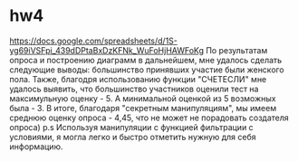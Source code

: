# hw4
https://docs.google.com/spreadsheets/d/1S-yg69iVSFpi_439dDPtaBxDzKFNk_WuFoHjHAWFoKg
По результатам опроса и построению диаграмм в дальнейшем, мне удалось сделать cледующие выводы: большинство принявших участие были женского пола. Также, благодря использованию функции "СЧЕТЕСЛИ" мне удалось выявить, что большинство участников оценили тест на максимульную оценку - 5. А минимальной оценкой из 5 возможных была - 3. В итоге, благодаря "секретным манипуляциям", мы имеем среднюю оценку опроса - 4,45, что не может не порадовать создателя опроса) p.s Используя манипуляции с функцией фильтрации с условиями, я могла легко и быстро отметить нужную для себя информацию. 
